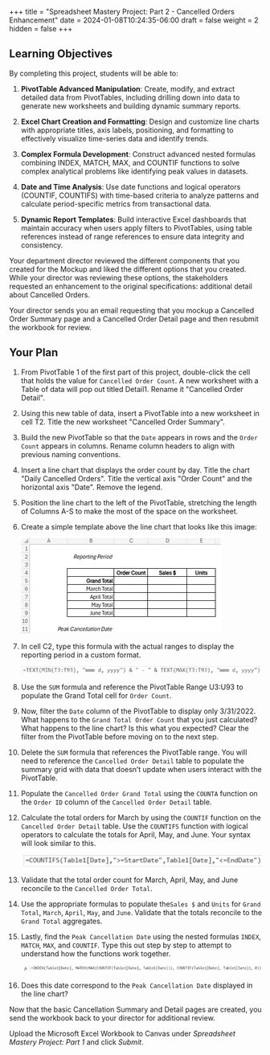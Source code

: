 +++
title = "Spreadsheet Mastery Project: Part 2 - Cancelled Orders Enhancement"
date = 2024-01-08T10:24:35-06:00
draft = false
weight = 2
hidden = false
+++

## Learning Objectives

By completing this project, students will be able to:

1. **PivotTable Advanced Manipulation**: Create, modify, and extract detailed data from PivotTables, including drilling down into data to generate new worksheets and building dynamic summary reports.

2. **Excel Chart Creation and Formatting**: Design and customize line charts with appropriate titles, axis labels, positioning, and formatting to effectively visualize time-series data and identify trends.

3. **Complex Formula Development**: Construct advanced nested formulas combining INDEX, MATCH, MAX, and COUNTIF functions to solve complex analytical problems like identifying peak values in datasets.

4. **Date and Time Analysis**: Use date functions and logical operators (COUNTIF, COUNTIFS) with time-based criteria to analyze patterns and calculate period-specific metrics from transactional data.

5. **Dynamic Report Templates**: Build interactive Excel dashboards that maintain accuracy when users apply filters to PivotTables, using table references instead of range references to ensure data integrity and consistency.

Your department director reviewed the different components that you created for the Mockup and liked the different options that you created. While your director was reviewing these options, the stakeholders requested an enhancement to the original specifications: additional detail about Cancelled Orders.

Your director sends you an email requesting that you mockup a Cancelled Order Summary page and a Cancelled Order Detail page and then resubmit the workbook for review.

## Your Plan

1. From PivotTable 1 of the first part of this project, double-click the cell that holds the value for `Cancelled Order Count`. A new worksheet with a Table of data will pop out titled Detail1. Rename it "Cancelled Order Detail".
1. Using this new table of data, insert a PivotTable into a new worksheet in cell T2. Title the new worksheet "Cancelled Order Summary".
1. Build the new PivotTable so that the `Date` appears in rows and the `Order Count` appears in columns. Rename column headers to align with previous naming conventions.
1. Insert a line chart that displays the order count by day. Title the chart "Daily Cancelled Orders". Title the vertical axis "Order Count" and the horizontal axis "Date". Remove the legend.
1. Position the line chart to the left of the PivotTable, stretching the length of Columns A-S to make the most of the space on the worksheet.
1. Create a simple template above the line chart that looks like this image:

   ![desired template in excel](pictures/excel-template.png)

1. In cell C2, type this formula with the actual ranges to display the reporting period in a custom format.

   ![excel formula for displaying reporting period](pictures/formula-1.png)

1. Use the `SUM` formula and reference the PivotTable Range U3:U93 to populate the Grand Total cell for `Order Count`.
1. Now, filter the `Date` column of the PivotTable to display only 3/31/2022. What happens to the `Grand Total Order Count` that you just calculated? What happens to the line chart? Is this what you expected? Clear the filter from the PivotTable before moving on to the next step.
1. Delete the `SUM` formula that references the PivotTable range. You will need to reference the `Cancelled Order Detail` table to populate the summary grid with data that doesn’t update when users interact with the PivotTable.
1. Populate the `Cancelled Order Grand Total` using the `COUNTA` function on the `Order ID` column of the `Cancelled Order Detail` table.
1. Calculate the total orders for March by using the `COUNTIF` function on the `Cancelled Order Detail` table. Use the `COUNTIFS` function with logical operators to calculate the totals for April, May, and June. Your syntax will look similar to this.

   ![excel formula for calculating monthly totals](pictures/formula-2.png)

1. Validate that the total order count for March, April, May, and June reconcile to the `Cancelled Order Total`.
1. Use the appropriate formulas to populate the`Sales $` and `Units` for `Grand Total`, `March`, `April`, `May`, and `June`. Validate that the totals reconcile to the `Grand Total` aggregates.
1. Lastly, find the `Peak Cancellation Date` using the nested formulas `INDEX`, `MATCH`, `MAX`, and `COUNTIF`. Type this out step by step to attempt to understand how the functions work together.

   ![excel formula for finding peak cancellation date](pictures/formula-3.png)

1. Does this date correspond to the `Peak Cancellation Date` displayed in the line chart?

Now that the basic Cancellation Summary and Detail pages are created, you send the workbook back to your director for additional review.

Upload the Microsoft Excel Workbook to Canvas under *Spreadsheet Mastery Project: Part 1* and click *Submit*.
